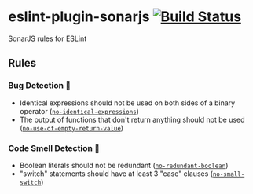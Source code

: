# eslint-plugin-sonarjs [![Build Status](https://travis-ci.org/SonarSource/eslint-plugin-sonarjs.svg?branch=master)](https://travis-ci.org/SonarSource/eslint-plugin-sonarjs)

SonarJS rules for ESLint

## Rules

### Bug Detection :bug:

* Identical expressions should not be used on both sides of a binary operator ([`no-identical-expressions`])
* The output of functions that don't return anything should not be used  ([`no-use-of-empty-return-value`])

### Code Smell Detection :pig:

* Boolean literals should not be redundant ([`no-redundant-boolean`])
* "switch" statements should have at least 3 "case" clauses ([`no-small-switch`])

[`no-identical-expressions`]: ./docs/rules/no-identical-expressions.md
[`no-redundant-boolean`]: ./docs/rules/no-redundant-boolean.md
[`no-small-switch`]: ./docs/rules/no-small-switch.md
[`no-use-of-empty-return-value`]: ./docs/rules/no-use-of-empty-return-value.md
